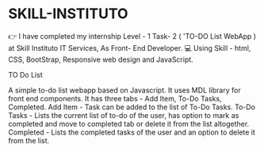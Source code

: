 # SKILL-INSTITUTO
👉 I have completed my internship Level - 1 Task- 2 ( 'TO-DO List WebApp ) at Skill Instituto IT Services, 
    As Front- End Developer. 
💻  Using Skill - html, CSS, BootStrap, Responsive web design and JavaScript.

TO Do List

A simple to-do list webapp based on Javascript. It uses MDL library for front end components. It has three tabs - Add Item, To-Do Tasks, Completed. Add Item - Task can be added to the list of To-Do Tasks. To-Do Tasks - Lists the current list of to-do of the user, has option to mark as completed and move to completed tab or delete it from the list altogether. Completed - Lists the completed tasks of the user and an option to delete it from the list.

